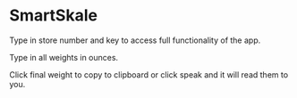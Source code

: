 # SmartSkale

Type in store number and key to access full functionality of the app.

Type in all weights in ounces.

Click final weight to copy to clipboard or click speak and it will read them to you.
